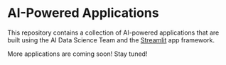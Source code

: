 # AI-Powered Applications

This repository contains a collection of AI-powered applications that are built using the AI Data Science Team and the [Streamlit](https://www.streamlit.io/) app framework. 

More applications are coming soon! Stay tuned!
